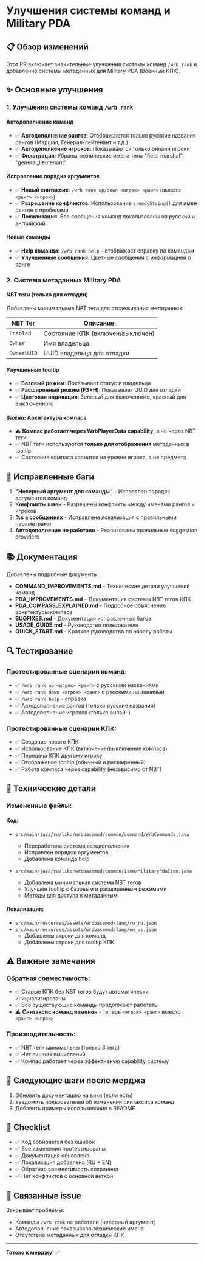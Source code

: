 # Улучшения системы команд и Military PDA

## 📋 Обзор изменений

Этот PR включает значительные улучшения системы команд `/wrb rank` и добавление системы метаданных для Military PDA (Военный КПК).

## ✨ Основные улучшения

### 1. Улучшения системы команд `/wrb rank`

#### Автодополнение команд
- ✅ **Автодополнение рангов**: Отображаются только русские названия рангов (Маршал, Генерал-лейтенант и т.д.)
- ✅ **Автодополнение игроков**: Показываются только онлайн игроки
- ✅ **Фильтрация**: Убраны технические имена типа "field_marshal", "general_lieutenant"

#### Исправление порядка аргументов
- ✅ **Новый синтаксис**: `/wrb rank up/down <игрок> <ранг>` (вместо `<ранг> <игрок>`)
- ✅ **Разрешение конфликтов**: Использование `greedyString()` для имен рангов с пробелами
- ✅ **Локализация**: Все сообщения команд локализованы на русский и английский

#### Новые команды
- ✅ **Help команда**: `/wrb rank help` - отображает справку по командам
- ✅ **Улучшенные сообщения**: Цветные сообщения с информацией о ранге

### 2. Система метаданных Military PDA

#### NBT теги (только для отладки)
Добавлены минимальные NBT теги для отслеживания метаданных:

| NBT Тег | Описание |
|---------|----------|
| `Enabled` | Состояние КПК (включен/выключен) |
| `Owner` | Имя владельца |
| `OwnerUUID` | UUID владельца для отладки |

#### Улучшенные tooltip
- ✅ **Базовый режим**: Показывает статус и владельца
- ✅ **Расширенный режим (F3+H)**: Показывает UUID для отладки
- ✅ **Цветовая индикация**: Зеленый для включенного, красный для выключенного

#### Важно: Архитектура компаса
- ⚠️ **Компас работает через WrbPlayerData capability**, а не через NBT теги
- ✅ NBT теги используются **только для отображения** метаданных в tooltip
- ✅ Состояние компаса хранится на уровне игрока, а не предмета

## 🐛 Исправленные баги

1. **"Неверный аргумент для команды"** - Исправлен порядок аргументов команд
2. **Конфликты имен** - Разрешены конфликты между именами рангов и игроков
3. **%s в сообщениях** - Исправлена локализация с правильными параметрами
4. **Автодополнение не работало** - Реализованы правильные suggestion providers

## 📚 Документация

Добавлены подробные документы:

- **COMMAND_IMPROVEMENTS.md** - Технические детали улучшений команд
- **PDA_IMPROVEMENTS.md** - Документация системы NBT тегов КПК
- **PDA_COMPASS_EXPLAINED.md** - Подробное объяснение архитектуры компаса
- **BUGFIXES.md** - Документация исправленных багов
- **USAGE_GUIDE.md** - Руководство пользователя
- **QUICK_START.md** - Краткое руководство по началу работы

## 🔍 Тестирование

### Протестированные сценарии команд:
- ✅ `/wrb rank up <игрок> <ранг>` с русскими названиями
- ✅ `/wrb rank down <игрок> <ранг>` с русскими названиями
- ✅ `/wrb rank help` - справка
- ✅ Автодополнение рангов (только русские названия)
- ✅ Автодополнение игроков (только онлайн)

### Протестированные сценарии КПК:
- ✅ Создание нового КПК
- ✅ Использование КПК (включение/выключение компаса)
- ✅ Передача КПК другому игроку
- ✅ Отображение tooltip (обычный и расширенный)
- ✅ Работа компаса через capability (независимо от NBT)

## 🔧 Технические детали

### Измененные файлы:

#### Код:
- `src/main/java/ru/liko/wrbbasemod/common/command/WrbCommands.java`
  - Переработана система автодополнения
  - Исправлен порядок аргументов
  - Добавлена команда help

- `src/main/java/ru/liko/wrbbasemod/common/item/MilitaryPdaItem.java`
  - Добавлена минимальная система NBT тегов
  - Улучшен tooltip с базовым и расширенным режимами
  - Методы для доступа к метаданным

#### Локализация:
- `src/main/resources/assets/wrbbasemod/lang/ru_ru.json`
- `src/main/resources/assets/wrbbasemod/lang/en_us.json`
  - Добавлены строки для команд
  - Добавлены строки для tooltip КПК

## ⚠️ Важные замечания

### Обратная совместимость:
- ✅ Старые КПК без NBT тегов будут автоматически инициализированы
- ✅ Все существующие команды продолжают работать
- ⚠️ **Синтаксис команд изменен** - теперь `<игрок> <ранг>` вместо `<ранг> <игрок>`

### Производительность:
- ✅ NBT теги минимальны (только 3 тега)
- ✅ Нет лишних вычислений
- ✅ Компас работает через эффективную capability систему

## 📝 Следующие шаги после мерджа

1. Обновить документацию на вики (если есть)
2. Уведомить пользователей об изменении синтаксиса команд
3. Добавить примеры использования в README

## 🎯 Checklist

- ✅ Код собирается без ошибок
- ✅ Все изменения протестированы
- ✅ Документация обновлена
- ✅ Локализация добавлена (RU + EN)
- ✅ Обратная совместимость сохранена
- ✅ Нет конфликтов с основной веткой

## 🔗 Связанные issue

Закрывает проблемы:
- Команды `/wrb rank` не работали (неверный аргумент)
- Автодополнение показывало технические имена
- Отсутствие метаданных для отладки КПК

---

**Готово к мерджу!** ✅
